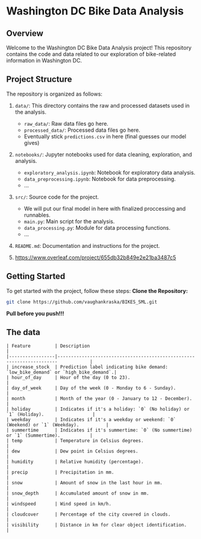 # Washington DC Bike Data Analysis

## Overview
Welcome to the Washington DC Bike Data Analysis project! This repository contains the code and data related to our exploration of bike-related information in Washington DC.

## Project Structure
The repository is organized as follows:

1. `data/`: This directory contains the raw and processed datasets used in the analysis.
    - `raw_data/`: Raw data files go here.
    - `processed_data/`: Processed data files go here.
    - Eventually stick `predictions.csv` in here (final guesses our model gives)

2. `notebooks/`: Jupyter notebooks used for data cleaning, exploration, and analysis.
    - `exploratory_analysis.ipynb`: Notebook for exploratory data analysis.
    - `data_preprocessing.ipynb`: Notebook for data preprocessing.
    - ...

3. `src/`: Source code for the project.
    - We will put our final model in here with finalized proccessing and runnables.
    - `main.py`: Main script for the analysis.
    - `data_processing.py`: Module for data processing functions.
    - ...

4. `README.md`: Documentation and instructions for the project.
5. https://www.overleaf.com/project/655db32b849e2e21ba3487c5

## Getting Started
To get started with the project, follow these steps:
**Clone the Repository:**
   ```bash
   git clone https://github.com/vaughankraska/BIKES_SML.git
   ```
**Pull before you push!!!**
   
## The data
   ```
| Feature         | Description                                                                      |
|-----------------|----------------------------------------------------------------------            |
| increase_stock  | Prediction label indicating bike demand: `low_bike_demand` or `high_bike_demand`.|
| hour_of_day     | Hour of the day (0 to 23).                                                       |
| day_of_week     | Day of the week (0 - Monday to 6 - Sunday).                                      |
| month           | Month of the year (0 - January to 12 - December).                                |
| holiday         | Indicates if it's a holiday: `0` (No holiday) or `1` (Holiday).                  |
| weekday         | Indicates if it's a weekday or weekend: `0` (Weekend) or `1` (Weekday).          |
| summertime      | Indicates if it's summertime: `0` (No summertime) or `1` (Summertime).           |
| temp            | Temperature in Celsius degrees.                                                  |
| dew             | Dew point in Celsius degrees.                                                    |
| humidity        | Relative humidity (percentage).                                                  |
| precip          | Precipitation in mm.                                                             |
| snow            | Amount of snow in the last hour in mm.                                           |
| snow_depth      | Accumulated amount of snow in mm.                                                |
| windspeed       | Wind speed in km/h.                                                              |
| cloudcover      | Percentage of the city covered in clouds.                                        |
| visibility      | Distance in km for clear object identification.                                  |
```
